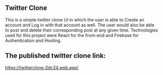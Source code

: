 ## Twitter Clone 

This is a simple twitter clone UI in which the user is able to Create an account and Log in with that account as well. The user would also be able to post and delete their corresponding post at any given time. Technologies used for this project were React for the front-end and Firebase for Authentication and Hosting.

## The published twitter clone link:

https://twitterclone-2dc24.web.app/

